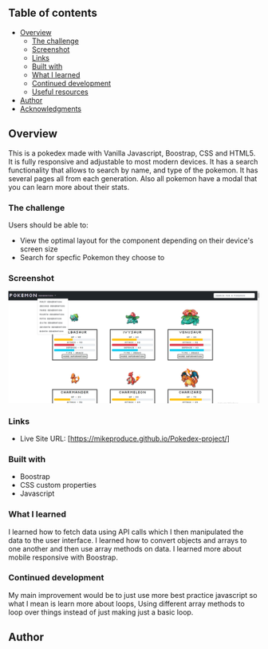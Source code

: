 ## Table of contents

-   [Overview](#overview)
    -   [The challenge](#the-challenge)
    -   [Screenshot](#screenshot)
    -   [Links](#links)
    -   [Built with](#built-with)
    -   [What I learned](#what-i-learned)
    -   [Continued development](#continued-development)
    -   [Useful resources](#useful-resources)
-   [Author](#author)
-   [Acknowledgments](#acknowledgments)

## Overview

This is a pokedex made with Vanilla Javascript, Boostrap, CSS and HTML5. It is
fully responsive and adjustable to most modern devices. It has a search
functionality that allows to search by name, and type of the pokemon. It has
several pages all from each generation. Also all pokemon have a modal that you
can learn more about their stats.

### The challenge

Users should be able to:

-   View the optimal layout for the component depending on their device's screen
    size
-   Search for specfic Pokemon they choose to

### Screenshot

![](pokedex-picture.png)

### Links

-   Live Site URL: [https://mikeproduce.github.io/Pokedex-project/]

### Built with

-   Boostrap
-   CSS custom properties
-   Javascript

### What I learned

I learned how to fetch data using API calls which I then manipulated the data to
the user interface. I learned how to convert objects and arrays to one another
and then use array methods on data. I learned more about mobile responsive with
Boostrap.

### Continued development

My main improvement would be to just use more best practice javascript so what I
mean is learn more about loops, Using different array methods to loop over
things instead of just making just a basic loop.

## Author
